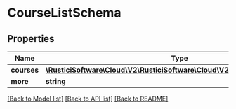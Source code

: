 # CourseListSchema

## Properties
Name | Type | Description | Notes
------------ | ------------- | ------------- | -------------
**courses** | [**\RusticiSoftware\Cloud\V2\RusticiSoftware\Cloud\V2\Model\CourseSchema[]**](CourseSchema.md) |  | [optional] 
**more** | **string** |  | [optional] 

[[Back to Model list]](../README.md#documentation-for-models) [[Back to API list]](../README.md#documentation-for-api-endpoints) [[Back to README]](../README.md)


